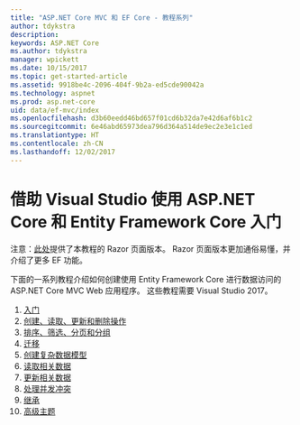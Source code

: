 ```yaml
---
title: "ASP.NET Core MVC 和 EF Core - 教程系列"
author: tdykstra
description: 
keywords: ASP.NET Core
ms.author: tdykstra
manager: wpickett
ms.date: 10/15/2017
ms.topic: get-started-article
ms.assetid: 9918be4c-2096-404f-9b2a-ed5cde90042a
ms.technology: aspnet
ms.prod: asp.net-core
uid: data/ef-mvc/index
ms.openlocfilehash: d3b60eedd46bd657f01cd6b32da7e42d6af6b1c2
ms.sourcegitcommit: 6e46abd65973dea796d364a514de9ec2e3e1c1ed
ms.translationtype: HT
ms.contentlocale: zh-CN
ms.lasthandoff: 12/02/2017
---
```

# <a name="getting-started-with-aspnet-core-and-entity-framework-core-using-visual-studio"></a>借助 Visual Studio 使用 ASP.NET Core 和 Entity Framework Core 入门

注意：[此处](xref:data/ef-rp/intro)提供了本教程的 Razor 页面版本。 Razor 页面版本更加通俗易懂，并介绍了更多 EF 功能。

下面的一系列教程介绍如何创建使用 Entity Framework Core 进行数据访问的 ASP.NET Core MVC Web 应用程序。 这些教程需要 Visual Studio 2017。

1. [入门](intro.md)
2. [创建、读取、更新和删除操作](crud.md)
3. [排序、筛选、分页和分组](sort-filter-page.md)
4. [迁移](migrations.md)
5. [创建复杂数据模型](complex-data-model.md)
6. [读取相关数据](read-related-data.md)
7. [更新相关数据](update-related-data.md)
8. [处理并发冲突](concurrency.md)
9. [继承](inheritance.md)
10. [高级主题](advanced.md)
